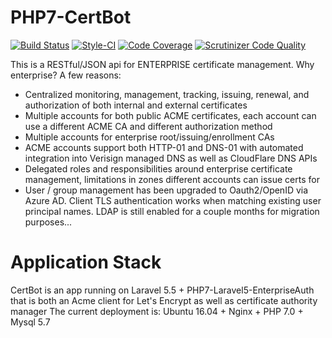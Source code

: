 # PHP7-CertBot
[![Build Status](https://scrutinizer-ci.com/g/metaclassing/PHP7-CertBot/badges/build.png?b=master)](https://scrutinizer-ci.com/g/metaclassing/PHP7-CertBot/build-status/master)
[![Style-CI](https://styleci.io/repos/62511938/shield?branch=master)](https://styleci.io/repos/62511938)
[![Code Coverage](https://scrutinizer-ci.com/g/metaclassing/PHP7-CertBot/badges/coverage.png?b=master)](https://scrutinizer-ci.com/g/metaclassing/PHP7-CertBot/?branch=master)
[![Scrutinizer Code Quality](https://scrutinizer-ci.com/g/metaclassing/PHP7-CertBot/badges/quality-score.png?b=master)](https://scrutinizer-ci.com/g/metaclassing/PHP7-CertBot/?branch=master)

This is a RESTful/JSON api for ENTERPRISE certificate management. Why enterprise? A few reasons:
* Centralized monitoring, management, tracking, issuing, renewal, and authorization of both internal and external certificates
* Multiple accounts for both public ACME certificates, each account can use a different ACME CA and different authorization method
* Multiple accounts for enterprise root/issuing/enrollment CAs
* ACME accounts support both HTTP-01 and DNS-01 with automated integration into Verisign managed DNS as well as CloudFlare DNS APIs
* Delegated roles and responsibilities around enterprise certificate management, limitations in zones different accounts can issue certs for
* User / group management has been upgraded to Oauth2/OpenID via Azure AD. Client TLS authentication works when matching existing user principal names. LDAP is still enabled for a couple months for migration purposes...

# Application Stack
CertBot is an app running on Laravel 5.5 + PHP7-Laravel5-EnterpriseAuth that is both an Acme client for Let's Encrypt as well as certificate authority manager
The current deployment is: Ubuntu 16.04 + Nginx + PHP 7.0 + Mysql 5.7
